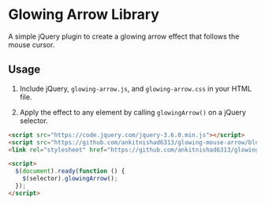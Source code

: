 # Glowing Arrow Library

A simple jQuery plugin to create a glowing arrow effect that follows the mouse cursor.

## Usage

1. Include jQuery, `glowing-arrow.js`, and `glowing-arrow.css` in your HTML file.

2. Apply the effect to any element by calling `glowingArrow()` on a jQuery selector.

```html
<script src="https://code.jquery.com/jquery-3.6.0.min.js"></script>
<script src="https://github.com/ankitnishad6313/glowing-mouse-arrow/blob/master/glowing-arrow.js"></script>
<link rel="stylesheet" href="https://github.com/ankitnishad6313/glowing-mouse-arrow/blob/master/glowing-arrow.css">

<script>
  $(document).ready(function () {
    $(selector).glowingArrow();
  });
</script>

